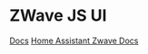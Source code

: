 # ZWave JS UI

[Docs](https://community.home-assistant.io/t/z-wave-js-and-z-wave-js-ui/530591)
[Home Assistant Zwave Docs](https://www.home-assistant.io/integrations/zwave_js)